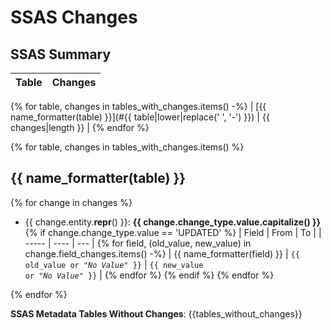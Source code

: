 # SSAS Changes


## SSAS Summary

| Table | Changes |
| ----- | ------- |
{% for table, changes in tables_with_changes.items() -%}
| [{{ name_formatter(table) }}](#{{ table|lower|replace(' ', '-') }}) | {{ changes|length }} |
{% endfor %}

{% for table, changes in tables_with_changes.items() %}
## {{ name_formatter(table) }}

{% for change in changes %}
- {{ change.entity.__repr__() }}: **{{ change.change_type.value.capitalize() }}**
  {% if change.change_type.value == 'UPDATED' %}
   | Field | From | To  |
   | ----- | ---- | --- |
  {% for field, (old_value, new_value) in change.field_changes.items() -%}
   | {{ name_formatter(field) }} | <code>{{ old_value or "*No Value*" }}</code> | <code>{{ new_value or "*No Value*" }}</code> |
  {% endfor %}
  {% endif %}
{% endfor %}

{% endfor %}

**SSAS Metadata Tables Without Changes**: {{tables_without_changes}}
